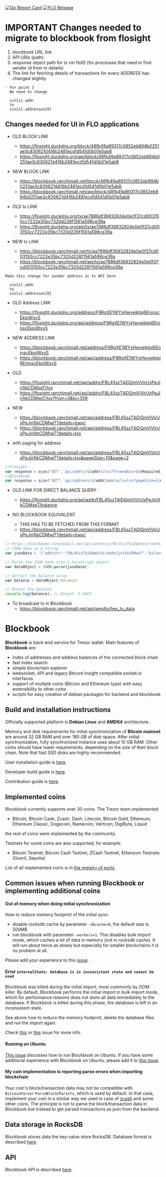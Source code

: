 [![Go Report Card](https://goreportcard.com/badge/trezor/blockbook)](https://goreportcard.com/report/trezor/blockbook)
[![FLO Release](https://github.com/ranchimall/blockbook/actions/workflows/build-release-flo-deb.yml/badge.svg?branch=flo)](https://github.com/ranchimall/blockbook/actions/workflows/build-release-flo-deb.yml)

# IMPORTANT Changes needed to migrate to blockbook from flosight
1. blockbook URL link
2. API URIs (path)
3. response object path for tx vin floID (for processes that need to find sender id from tx details)
4. The link for fetching details of transactions for every ADDRESS has changed slightly

```
- For point 3
  We need to change

  vin[x].addr 
  to
  vin[x].addresses[0]
```



## Changes needed for UI in FLO applications 

- OLD BLOCK LINK
  - https://flosight.duckdns.org/block/48fb49a89317c0852eb894b0251ae3c830621d416b2481ecd1d541d0b01e5ab8
  - https://flosight.duckdns.org/api/block/48fb49a89317c0852eb894b0251ae3c830621d416b2481ecd1d541d0b01e5ab8

- NEW BLOCK LINK
  - https://blockbook.ranchimall.net/block/48fb49a89317c0852eb894b0251ae3c830621d416b2481ecd1d541d0b01e5ab8
  - https://blockbook.ranchimall.net/api/block/48fb49a89317c0852eb894b0251ae3c830621d416b2481ecd1d541d0b01e5ab8

- OLD tx LINK
  - https://flosight.duckdns.org/tx/ae7886df36832824e0e0f37cd003150cc7222e35bc7320d226f1561a598ce39a
  - https://flosight.duckdns.org/api/tx/ae7886df36832824e0e0f37cd003150cc7222e35bc7320d226f1561a598ce39a

- NEW tx LINK
  - https://blockbook.ranchimall.net/tx/ae7886df36832824e0e0f37cd003150cc7222e35bc7320d226f1561a598ce39a
  - https://blockbook.ranchimall.net/api/tx/ae7886df36832824e0e0f37cd003150cc7222e35bc7320d226f1561a598ce39a

```
Make this change for sender address in tx API here

  vin[x].addr 
  to
  vin[x].addresses[0]
```

- OLD Address LINK
  - https://flosight.duckdns.org/address/F9RgXE1WYxHwvejktpi6EnjnscEkpiWxvS
  - https://flosight.duckdns.org/api/address/F9RgXE1WYxHwvejktpi6EnjnscEkpiWxvS

- NEW ADDRESS LINK
  - https://blockbook.ranchimall.net/address/F9RgXE1WYxHwvejktpi6EnjnscEkpiWxvS
  - https://blockbook.ranchimall.net/api/address/F9RgXE1WYxHwvejktpi6EnjnscEkpiWxvS

- OLD
  - https://flosight.ranchimall.net/api/addrs/FBL45szT4jDQmViVirUxPeJjn1tkCDMxeT/txs
  - https://flosight.ranchimall.net/api/addrs/FBL45szT4jDQmViVirUxPeJjn1tkCDMxeT/txs?from=0&to=359

- NEW
  - https://blockbook.ranchimall.net/api/address/FBL45szT4jDQmViVirUxPeJjn1tkCDMxeT?details=basic
  - https://blockbook.ranchimall.net/api/address/FBL45szT4jDQmViVirUxPeJjn1tkCDMxeT?details=txs

- with paging for address
  - https://blockbook.ranchimall.net/api/address/FBL45szT4jDQmViVirUxPeJjn1tkCDMxeT?details=txs&pageSize=10&page=2


```javascript
//Flosight
var response = ajax("GET",`api/addrs/${addr}/txs?from=0&to=${nRequired}`);
//Blockbook
var response = ajax("GET",`api/address/${addr}&details=txs?pageSize=${nRequired}&page=1`);
```



- OLD LINK FOR DIRECT BALANCE QUERY
  - https://flosight.duckdns.org/api/addr/FBL45szT4jDQmViVirUxPeJjn1tkCDMxeT/balance

- NO BLOCKBOOK EQUIVALENT
  - THIS HAS TO BE FETCHED FROM THIS FORMAT
  - https://blockbook.ranchimall.net/api/address/FBL45szT4jDQmViVirUxPeJjn1tkCDMxeT?details=basic

```javascript
// https://blockbook.ranchimall.net/api/address/FBL45szT4jDQmViVirUxPeJjn1tkCDMxeT?details=basic  
// JSON data as a string
var jsonData = '{"addrStr":"FBL45szT4jDQmViVirUxPeJjn1tkCDMxeT","balance":0.1663,"balanceSat":16630000,"totalReceived":29.4465,"totalReceivedSat":2944650000,"totalSent":29.2802,"totalSentSat":2928020000,"unconfirmedBalance":0,"unconfirmedBalanceSat":0,"unconfirmedTxApperances":0,"txApperances":407}';

// Parse the JSON data into a JavaScript object
var dataObject = JSON.parse(jsonData);

// Extract the balance value
var balance = dataObject.balance;

// Output the balance
console.log(balance); // Output: 0.1663
```

- To broadcast tx in Blockbook
  - https://blockbook.ranchimall.net/api/sendtx/hex_tx_data 

# Blockbook

**Blockbook** is back-end service for Trezor wallet. Main features of **Blockbook** are:

-   index of addresses and address balances of the connected block chain
-   fast index search
-   simple blockchain explorer
-   websocket, API and legacy Bitcore Insight compatible socket.io interfaces
-   support of multiple coins (Bitcoin and Ethereum type) with easy extensibility to other coins
-   scripts for easy creation of debian packages for backend and blockbook

## Build and installation instructions

Officially supported platform is **Debian Linux** and **AMD64** architecture.

Memory and disk requirements for initial synchronization of **Bitcoin mainnet** are around 32 GB RAM and over 180 GB of disk space. After initial synchronization, fully synchronized instance uses about 10 GB RAM.
Other coins should have lower requirements, depending on the size of their block chain. Note that fast SSD disks are highly
recommended.

User installation guide is [here](<https://wiki.trezor.io/User_manual:Running_a_local_instance_of_Trezor_Wallet_backend_(Blockbook)>).

Developer build guide is [here](/docs/build.md).

Contribution guide is [here](CONTRIBUTING.md).

## Implemented coins

Blockbook currently supports over 30 coins. The Trezor team implemented

-   Bitcoin, Bitcoin Cash, Zcash, Dash, Litecoin, Bitcoin Gold, Ethereum, Ethereum Classic, Dogecoin, Namecoin, Vertcoin, DigiByte, Liquid

the rest of coins were implemented by the community.

Testnets for some coins are also supported, for example:

-   Bitcoin Testnet, Bitcoin Cash Testnet, ZCash Testnet, Ethereum Testnets (Goerli, Sepolia)

List of all implemented coins is in [the registry of ports](/docs/ports.md).

## Common issues when running Blockbook or implementing additional coins

#### Out of memory when doing initial synchronization

How to reduce memory footprint of the initial sync:

-   disable rocksdb cache by parameter `-dbcache=0`, the default size is 500MB
-   run blockbook with parameter `-workers=1`. This disables bulk import mode, which caches a lot of data in memory (not in rocksdb cache). It will run about twice as slowly but especially for smaller blockchains it is no problem at all.

Please add your experience to this [issue](https://github.com/trezor/blockbook/issues/43).

#### Error `internalState: database is in inconsistent state and cannot be used`

Blockbook was killed during the initial import, most commonly by OOM killer.
By default, Blockbook performs the initial import in bulk import mode, which for performance reasons does not store all data immediately to the database. If Blockbook is killed during this phase, the database is left in an inconsistent state.

See above how to reduce the memory footprint, delete the database files and run the import again.

Check [this](https://github.com/trezor/blockbook/issues/89) or [this](https://github.com/trezor/blockbook/issues/147) issue for more info.

#### Running on Ubuntu

[This issue](https://github.com/trezor/blockbook/issues/45) discusses how to run Blockbook on Ubuntu. If you have some additional experience with Blockbook on Ubuntu, please add it to [this issue](https://github.com/trezor/blockbook/issues/45).

#### My coin implementation is reporting parse errors when importing blockchain

Your coin's block/transaction data may not be compatible with `BitcoinParser` `ParseBlock`/`ParseTx`, which is used by default. In that case, implement your coin in a similar way we used in case of [zcash](https://github.com/trezor/blockbook/tree/master/bchain/coins/zec) and some other coins. The principle is not to parse the block/transaction data in Blockbook but instead to get parsed transactions as json from the backend.

## Data storage in RocksDB

Blockbook stores data the key-value store RocksDB. Database format is described [here](/docs/rocksdb.md).

## API

Blockbook API is described [here](/docs/api.md).

